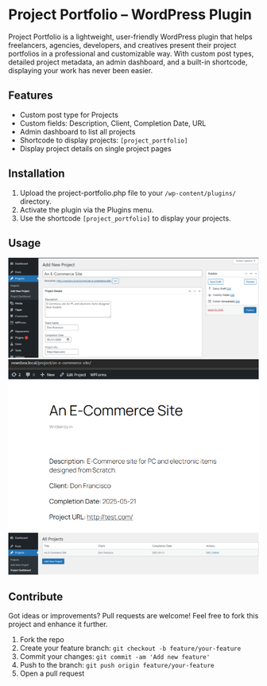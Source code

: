 # Project Portfolio – WordPress Plugin

Project Portfolio is a lightweight, user-friendly WordPress plugin that helps freelancers, agencies, developers, and creatives present their project portfolios in a professional and customizable way. With custom post types, detailed project metadata, an admin dashboard, and a built-in shortcode, displaying your work has never been easier.

## Features
- Custom post type for Projects
- Custom fields: Description, Client, Completion Date, URL
- Admin dashboard to list all projects
- Shortcode to display projects: `[project_portfolio]`
- Display project details on single project pages

## Installation
1. Upload the project-portfolio.php file to your `/wp-content/plugins/` directory.
2. Activate the plugin via the Plugins menu.
3. Use the shortcode `[project_portfolio]` to display your projects.

## Usage
![Image Alt Text](https://github.com/AhmedShaikh0/project-portfolio/blob/main/images/plugin-img.png)
![Image Alt Text](https://github.com/AhmedShaikh0/project-portfolio/blob/main/images/plugin-2.png)
![Image Alt Text](https://github.com/AhmedShaikh0/project-portfolio/blob/main/images/plugin-dashboard.png)

##  Contribute
Got ideas or improvements? Pull requests are welcome!
Feel free to fork this project and enhance it further.

1. Fork the repo
2. Create your feature branch: `git checkout -b feature/your-feature`
3. Commit your changes: `git commit -am 'Add new feature'`
4. Push to the branch: `git push origin feature/your-feature`
5. Open a pull request

